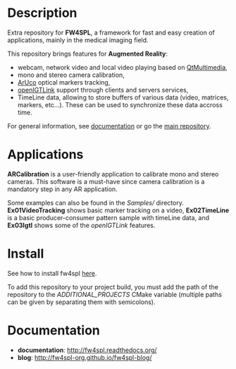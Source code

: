 Description
===========

Extra repository for **FW4SPL**, a framework for fast and easy creation of applications, mainly in the medical imaging field.

This repository brings features for **Augmented Reality**:

* webcam, network video and local video playing based on [QtMultimedia](http://doc.qt.io/qt-5/qtmultimedia-index.html),
* mono and stereo camera calibration,
* [ArUco](https://sourceforge.net/projects/aruco/) optical markers tracking,
* [openIGTLink](http://openigtlink.org/) support through clients and servers services,
* TimeLine data, allowing to store buffers of various data (video, matrices, markers, etc...). These can be used to synchronize these data accross time.

For general information, see [documentation](http://fw4spl.readthedocs.org/) or go the [main repository](https://github.com/fw4spl-org/fw4spl).

Applications
============

**ARCalibration** is a user-friendly application to calibrate mono and stereo cameras. This software is a must-have since camera calibration is a mandatory step in any AR application.

Some examples can also be found in the *Samples/* directory. **Ex01VideoTracking** shows basic marker tracking on a video, **Ex02TimeLine** is a basic producer-consumer pattern sample with timeLine data, and **Ex03Igtl** shows some of the *openIGTLink* features.

Install
=======

See how to install fw4spl [here](http://fw4spl.readthedocs.org/en/fw4spl_0.11.0/Installation/index.html).

To add this repository to your project build, you must add the path of the repository to the *ADDITIONAL_PROJECTS* CMake variable (multiple paths can be given by separating them with semicolons).

Documentation
=============

* **documentation**: http://fw4spl.readthedocs.org/
* **blog**: http://fw4spl-org.github.io/fw4spl-blog/

